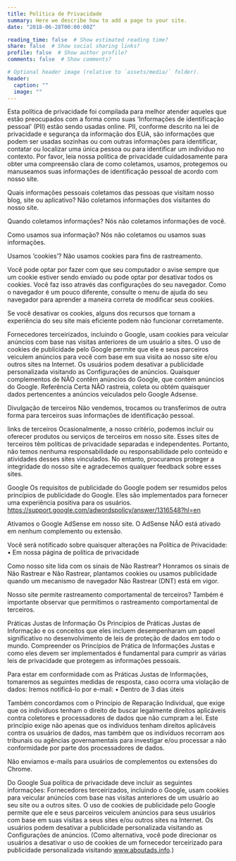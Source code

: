 ```yaml
---
title: Política de Privacidade
summary: Here we describe how to add a page to your site.
date: "2018-06-28T00:00:00Z"

reading_time: false  # Show estimated reading time?
share: false  # Show social sharing links?
profile: false  # Show author profile?
comments: false  # Show comments?

# Optional header image (relative to `assets/media/` folder).
header:
  caption: ""
  image: ""
---
```


Esta política de privacidade foi compilada para melhor atender aqueles que estão preocupados com a forma como suas 'Informações de identificação pessoal' (PII) estão sendo usadas online. PII, conforme descrito na lei de privacidade e segurança da informação dos EUA, são informações que podem ser usadas sozinhas ou com outras informações para identificar, contatar ou localizar uma única pessoa ou para identificar um indivíduo no contexto. Por favor, leia nossa política de privacidade cuidadosamente para obter uma compreensão clara de como coletamos, usamos, protegemos ou manuseamos suas informações de identificação pessoal de acordo com nosso site.

Quais informações pessoais coletamos das pessoas que visitam nosso blog, site ou aplicativo?
Não coletamos informações dos visitantes do nosso site.

Quando coletamos informações?
Nós não coletamos informações de você.

Como usamos sua informação?
Nós não coletamos ou usamos suas informações.

Usamos ‘cookies’?
Não usamos cookies para fins de rastreamento.

Você pode optar por fazer com que seu computador o avise sempre que um cookie estiver sendo enviado ou pode optar por desativar todos os cookies. Você faz isso através das configurações do seu navegador. Como o navegador é um pouco diferente, consulte o menu de ajuda do seu navegador para aprender a maneira correta de modificar seus cookies.

Se você desativar os cookies, alguns dos recursos que tornam a experiência do seu site mais eficiente podem não funcionar corretamente.

Fornecedores terceirizados, incluindo o Google, usam cookies para veicular anúncios com base nas visitas anteriores de um usuário a sites. O uso de cookies de publicidade pelo Google permite que ele e seus parceiros veiculem anúncios para você com base em sua visita ao nosso site e/ou outros sites na Internet. Os usuários podem desativar a publicidade personalizada visitando as Configurações de anúncios. Quaisquer complementos de NÃO contêm anúncios do Google, que contém anúncios do Google. Referência Certa NÃO rastreia, coleta ou obtém quaisquer dados pertencentes a anúncios veiculados pelo Google Adsense.

Divulgação de terceiros
Não vendemos, trocamos ou transferimos de outra forma para terceiros suas informações de identificação pessoal.

links de terceiros
Ocasionalmente, a nosso critério, podemos incluir ou oferecer produtos ou serviços de terceiros em nosso site. Esses sites de terceiros têm políticas de privacidade separadas e independentes. Portanto, não temos nenhuma responsabilidade ou responsabilidade pelo conteúdo e atividades desses sites vinculados. No entanto, procuramos proteger a integridade do nosso site e agradecemos qualquer feedback sobre esses sites.

Google
Os requisitos de publicidade do Google podem ser resumidos pelos princípios de publicidade do Google. Eles são implementados para fornecer uma experiência positiva para os usuários. https://support.google.com/adwordspolicy/answer/1316548?hl=en

Ativamos o Google AdSense em nosso site. O AdSense NÃO está ativado em nenhum complemento ou extensão.

Você será notificado sobre quaisquer alterações na Política de Privacidade:
• Em nossa página de política de privacidade

Como nosso site lida com os sinais de Não Rastrear?
Honramos os sinais de Não Rastrear e Não Rastrear, plantamos cookies ou usamos publicidade quando um mecanismo de navegador Não Rastrear (DNT) está em vigor.

Nosso site permite rastreamento comportamental de terceiros?
Também é importante observar que permitimos o rastreamento comportamental de terceiros.

Práticas Justas de Informação
Os Princípios de Práticas Justas de Informação e os conceitos que eles incluem desempenharam um papel significativo no desenvolvimento de leis de proteção de dados em todo o mundo. Compreender os Princípios de Prática de Informações Justas e como eles devem ser implementados é fundamental para cumprir as várias leis de privacidade que protegem as informações pessoais.

Para estar em conformidade com as Práticas Justas de Informações, tomaremos as seguintes medidas de resposta, caso ocorra uma violação de dados:
Iremos notificá-lo por e-mail:
• Dentro de 3 dias úteis

Também concordamos com o Princípio de Reparação Individual, que exige que os indivíduos tenham o direito de buscar legalmente direitos aplicáveis contra coletores e processadores de dados que não cumpram a lei. Este princípio exige não apenas que os indivíduos tenham direitos aplicáveis contra os usuários de dados, mas também que os indivíduos recorram aos tribunais ou agências governamentais para investigar e/ou processar a não conformidade por parte dos processadores de dados.

Não enviamos e-mails para usuários de complementos ou extensões do Chrome.

Do Google
Sua política de privacidade deve incluir as seguintes informações: Fornecedores terceirizados, incluindo o Google, usam cookies para veicular anúncios com base nas visitas anteriores de um usuário ao seu site ou a outros sites. O uso de cookies de publicidade pelo Google permite que ele e seus parceiros veiculem anúncios para seus usuários com base em suas visitas a seus sites e/ou outros sites na Internet. Os usuários podem desativar a publicidade personalizada visitando as Configurações de anúncios. (Como alternativa, você pode direcionar os usuários a desativar o uso de cookies de um fornecedor terceirizado para publicidade personalizada visitando www.aboutads.info.)
